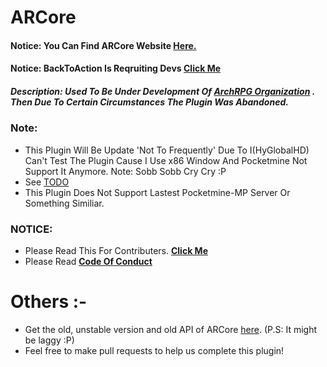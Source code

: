 # ARCore
#### Notice: You Can Find ARCore Website [__Here.__](https://backtoaction.github.io/ARCore/) 
#### Notice: BackToAction Is Reqruiting Devs [Click Me](https://github.com/BackToAction/recruiting)
##### Description: Used To Be Under Development Of [ArchRPG Organization](https://github.com/ArchRPG/) . Then Due To Certain Circumstances The Plugin Was Abandoned.


### Note:
- This Plugin Will Be Update 'Not To Frequently' Due To I(HyGlobalHD) Can't Test The Plugin Cause I Use x86 Window And Pocketmine Not Support It Anymore. Note: Sobb Sobb Cry Cry :P
- See [TODO](https://github.com/BackToAction/ARCore/blob/master/TODO.md)
- This Plugin Does Not Support Lastest Pocketmine-MP Server Or Something Similiar.

### NOTICE:
- Please Read This For Contributers. [__Click Me__](https://github.com/BackToAction/ARCore/blob/master/CONTRIBUTING.md)
- Please Read [__Code Of Conduct__](https://github.com/BackToAction/ARCore/blob/master/CODE_OF_CONDUCT.md)

# Others :-
- Get the old, unstable version and old API of ARCore [here](https://github.com/ArchRPG/ArchCoreSystem/tree/Old-Core). (P.S: It might be laggy :P)
- Feel free to make pull requests to help us complete this plugin!
